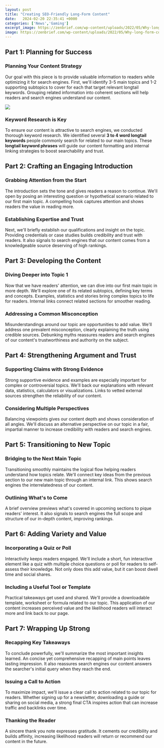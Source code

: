 ```yaml
---
layout: post
title: "Creating SEO-Friendly Long-Form Content"
date:   2024-02-20 22:35:41 +0000
categories: ['News','Gaming']
excerpt_image: https://zenbrief.com/wp-content/uploads/2022/05/Why-long-form-content-matters-for-SEO-and-how-to-do-it.png
image: https://zenbrief.com/wp-content/uploads/2022/05/Why-long-form-content-matters-for-SEO-and-how-to-do-it.png
---
```


## Part 1: Planning for Success
### Planning Your Content Strategy 
Our goal with this piece is to provide valuable information to readers while optimizing it for search engines. First, we'll identify 3-5 main topics and 1-2 supporting subtopics to cover for each that target relevant longtail keywords. Grouping related information into coherent sections will help readers and search engines understand our content.

![](https://zenbrief.com/wp-content/uploads/2022/05/Why-long-form-content-matters-for-SEO-and-how-to-do-it.png)
### Keyword Research is Key  
To ensure our content is attractive to search engines, we conducted thorough keyword research. We identified several **3 to 4 word longtail keywords** people commonly search for related to our main topics. These **longtail keyword phrases** will guide our content formatting and internal linking strategies to boost searchability and trust.
## Part 2: Crafting an Engaging Introduction
### Grabbing Attention from the Start
The introduction sets the tone and gives readers a reason to continue. We'll open by posing an interesting question or hypothetical scenario related to our first main topic. A compelling hook captures attention and shows readers the value in reading more.
### Establishing Expertise and Trust  
Next, we'll briefly establish our qualifications and insight on the topic. Providing credentials or case studies builds credibility and trust with readers. It also signals to search engines that our content comes from a knowledgeable source deserving of high rankings.
## Part 3: Developing the Content
### Diving Deeper into Topic 1
Now that we have readers' attention, we can dive into our first main topic in more depth. We'll explore one of its related subtopics, defining key terms and concepts. Examples, statistics and stories bring complex topics to life for readers. Internal links connect related sections for smoother reading.
### Addressing a Common Misconception  
Misunderstandings around our topic are opportunities to add value. We'll address one prevalent misconception, clearly explaining the truth using credible sources. Debunking myths reassures readers and search engines of our content's trustworthiness and authority on the subject.
## Part 4: Strengthening Argument and Trust 
### Supporting Claims with Strong Evidence
Strong supportive evidence and examples are especially important for complex or controversial topics. We'll back our explanations with relevant data, statistics, calculators or visualizations. Links to vetted external sources strengthen the reliability of our content.
### Considering Multiple Perspectives  
Balancing viewpoints gives our content depth and shows consideration of all angles. We'll discuss an alternative perspective on our topic in a fair, impartial manner to increase credibility with readers and search engines.
## Part 5: Transitioning to New Topic
### Bridging to the Next Main Topic
Transitioning smoothly maintains the logical flow helping readers understand how topics relate. We'll connect key ideas from the previous section to our new main topic through an internal link. This shows search engines the interrelatedness of our content. 
### Outlining What's to Come
A brief overview previews what's covered in upcoming sections to pique readers' interest. It also signals to search engines the full scope and structure of our in-depth content, improving rankings.
## Part 6: Adding Variety and Value  
### Incorporating a Quiz or Poll
Interactivity keeps readers engaged. We'll include a short, fun interactive element like a quiz with multiple choice questions or poll for readers to self-assess their knowledge. Not only does this add value, but it can boost dwell time and social shares.
### Including a Useful Tool or Template
Practical takeaways get used and shared. We'll provide a downloadable template, worksheet or formula related to our topic. This application of our content increases perceived value and the likelihood readers will interact more and link back to our page. 
## Part 7: Wrapping Up Strong  
### Recapping Key Takeaways
To conclude powerfully, we'll summarize the most important insights learned. An concise yet comprehensive recapping of main points leaves lasting impression. It also reassures search engines our content answers the searcher's initial query when they reach the end.
### Issuing a Call to Action  
To maximize impact, we'll issue a clear call to action related to our topic for readers. Whether signing up for a newsletter, downloading a guide or sharing on social media, a strong final CTA inspires action that can increase traffic and backlinks over time.
### Thanking the Reader
A sincere thank you note expresses gratitude. It cements our credibility and builds affinity, increasing likelihood readers will return or recommend our content in the future.